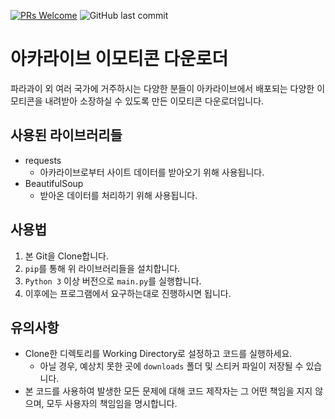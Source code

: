 [![PRs Welcome](https://img.shields.io/badge/PRs-welcome-brightgreen.svg?style=flat-square)](http://makeapullrequest.com)
![GitHub last commit](https://img.shields.io/github/last-commit/jeongjy0317/Arcalive-Emoji-Downloader.svg)

# 아카라이브 이모티콘 다운로더
파라과이 외 여러 국가에 거주하시는 다양한 분들이 아카라이브에서 배포되는 다양한 이모티콘을 내려받아 소장하실 수 있도록 만든 이모티콘 다운로더입니다.

## 사용된 라이브러리들
- requests
    - 아카라이브로부터 사이트 데이터를 받아오기 위해 사용됩니다.
- BeautifulSoup
    - 받아온 데이터를 처리하기 위해 사용됩니다.

## 사용법
1. 본 Git을 Clone합니다.
2. `pip`를 통해 위 라이브러리들을 설치합니다.
3. `Python 3` 이상 버전으로 `main.py`를 실행합니다.
4. 이후에는 프로그램에서 요구하는대로 진행하시면 됩니다.

## 유의사항
- Clone한 디렉토리를 Working Directory로 설정하고 코드를 실행하세요.
    - 아닐 경우, 예상치 못한 곳에 `downloads` 폴더 및 스티커 파일이 저장될 수 있습니다.
- 본 코드를 사용하여 발생한 모든 문제에 대해 코드 제작자는 그 어떤 책임을 지지 않으며, 모두 사용자의 책임임을 명시합니다.
